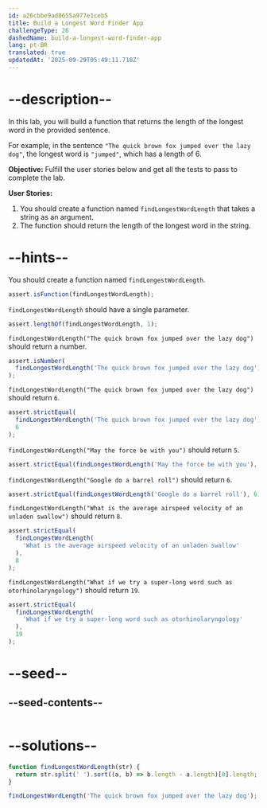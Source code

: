 ```yaml
---
id: a26cbbe9ad8655a977e1ceb5
title: Build a Longest Word Finder App
challengeType: 26
dashedName: build-a-longest-word-finder-app
lang: pt-BR
translated: true
updatedAt: '2025-09-29T05:49:11.718Z'
---
```


# --description--

In this lab, you will build a function that returns the length of the longest word in the provided sentence.

For example, in the sentence `"The quick brown fox jumped over the lazy dog"`, the longest word is `"jumped"`, which has a length of 6.

**Objective:** Fulfill the user stories below and get all the tests to pass to complete the lab.

**User Stories:**

1. You should create a function named `findLongestWordLength` that takes a string as an argument.
2. The function should return the length of the longest word in the string.

# --hints--

You should create a function named `findLongestWordLength`.

```js
assert.isFunction(findLongestWordLength);
```

`findLongestWordLength` should have a single parameter.

```js
assert.lengthOf(findLongestWordLength, 1);
```

`findLongestWordLength("The quick brown fox jumped over the lazy dog")` should return a number.

```js
assert.isNumber(
  findLongestWordLength('The quick brown fox jumped over the lazy dog')
);
```

`findLongestWordLength("The quick brown fox jumped over the lazy dog")` should return `6`.

```js
assert.strictEqual(
  findLongestWordLength('The quick brown fox jumped over the lazy dog'),
  6
);
```

`findLongestWordLength("May the force be with you")` should return `5`.

```js
assert.strictEqual(findLongestWordLength('May the force be with you'), 5);
```

`findLongestWordLength("Google do a barrel roll")` should return `6`.

```js
assert.strictEqual(findLongestWordLength('Google do a barrel roll'), 6);
```

`findLongestWordLength("What is the average airspeed velocity of an unladen swallow")` should return `8`.

```js
assert.strictEqual(
  findLongestWordLength(
    'What is the average airspeed velocity of an unladen swallow'
  ),
  8
);
```

`findLongestWordLength("What if we try a super-long word such as otorhinolaryngology")` should return `19`.

```js
assert.strictEqual(
  findLongestWordLength(
    'What if we try a super-long word such as otorhinolaryngology'
  ),
  19
);
```

# --seed--

## --seed-contents--

```js

```

# --solutions--

```js
function findLongestWordLength(str) {
  return str.split(' ').sort((a, b) => b.length - a.length)[0].length;
}

findLongestWordLength('The quick brown fox jumped over the lazy dog');
```

